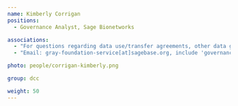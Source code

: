 ```yaml
---
name: Kimberly Corrigan
positions:
  - Governance Analyst, Sage Bionetworks

associations:
  - "For questions regarding data use/transfer agreements, other data governance:"
  - "Email: gray-foundation-service[at]sagebase.org, include 'governance' in subject for correct routing"

photo: people/corrigan-kimberly.png

group: dcc

weight: 50
---
```

